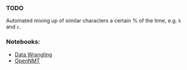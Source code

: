 ### TODO

Automated mixing up of similar characters a certain % of the time, e.g. `k` and `c`.

### Notebooks:

* [Data Wrangling](http://colab.research.google.com/github/jsoma/transliteration_project/blob/master/01-Data%20Wrangling.ipynb)
* [OpenNMT](http://colab.research.google.com/github/jsoma/transliteration_project/blob/master/02-OpenNMT%20training%20by%20full%20sentences.ipynb)

